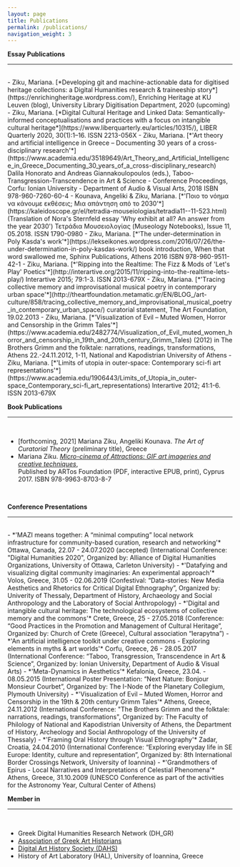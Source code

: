 ```yaml
---
layout: page
title: Publications
permalink: /publications/
navigation_weight: 3
---
```


**Essay Publications**

---
<br>
- Ziku, Mariana. [*Developing git and machine-actionable data for digitised heritage collections: a Digital Humanities research & traineeship story*](https://enrichingheritage.wordpress.com/), Enriching Heritage at KU Leuven (blog), University Library Digitisation Department, 2020 (upcoming) 
- Ziku, Mariana. [*Digital Cultural Heritage and Linked Data: Semantically-informed conceptualisations and practices with a focus on intangible cultural heritage*](https://www.liberquarterly.eu/articles/10315/), LIBER Quarterly 2020, 30(1):1–16. ISSN 2213-056X
- Ziku, Mariana. [*'Art theory and artificial intelligence in Greece – Documenting 30 years of a cross-disciplinary research'*](https://www.academia.edu/35189649/Art_Theory_and_Artificial_Intelligence_in_Greece_Documenting_30_years_of_a_cross-disciplinary_research) Dalila Honorato and Andreas Giannakoulopoulos (eds.), Taboo-Transgression-Transcendence in Art & Science - Conference Proceedings, Corfu: Ionian University - Department of Audio & Visual Arts, 2018 ISBN 978-960-7260-60-4
- Kounava, Angeliki & Ziku, Mariana. [*'Ποιο το νόημα να κάνουμε εκθέσεις; Μια απάντηση από το 2030'*](https://kaleidoscope.gr/el/tetradia-mouseiologias/tetradia11--11-523.html)  
(Translation of Nora's Sternfeld essay 'Why exhibit at all? An answer from the year 2030')  
Τετράδια Μουσειολογίας (Museology Notebooks), Issue 11, 05.2018. ISSN 1790-0980
- Ziku, Mariana. [*'The under-determination in Poly Kasda's work'*](https://lekseikones.wordpress.com/2016/07/26/the-under-determination-in-poly-kasdas-work/)  
book introduction, When that word swallowed me, Sphinx Publications, Athens 2016 ISBN 978-960-9511-42-1
- Ziku, Mariana. [*'Ripping into the Realtime: The Fizz & Mods of 'Let's Play' Poetics'*](http://interartive.org/2015/11/ripping-into-the-realtime-lets-play/)  
Interartive 2015; 79:1-3. ISSN 2013-679X
- Ziku, Mariana. [*'Τracing collective memory and improvisational musical poetry in contemporary urban space'*](http://theartfoundation.metamatic.gr/EN/BLOG_/art-culture/858/tracing_collective_memory_and_improvisational_musical_poetry_in_contemporary_urban_space/)  
curatorial statement, The Art Foundation, 19.02.2013
- Ziku, Mariana. [*'Visualization of Evil – Muted Women, Horror and Censorship in the Grimm Tales'*](https://www.academia.edu/2482774/Visualization_of_Evil_muted_women_horror_and_censorship_in_19th_and_20th_century_Grimm_Tales)  
(2012) in The Brothers Grimm and the folktale: narrations, readings, transformations, Athens 22.-24.11.2012, 1-11,  National and Kapodistrian University of Athens
- Ziku, Mariana. [*'Limits of utopia in outer-space: Contemporary sci-fi art representations'*](https://www.academia.edu/1906443/Limits_of_Utopia_in_outer-space_Contemporary_sci-fi_art_representations)  
Interartive 2012; 41:1-6. ISSN 2013-679X
	
  <br>
  
**Book Publications**

---

<br>

- [forthcoming, 2021] Mariana Ziku, Angeliki Kounava. *The Art of Curatorial Theory* (preliminary title), Greece
- Mariana Ziku. [*Micro-cinema of Attractions: GIF art imageries and creative techniques*](https://drive.google.com/drive/folders/0B0UjNhiCkNpkN0pPU2ZVX3BzVFU),  
Published by ARTos Foundation (PDF, interactive EPUB, print), Cyprus 2017. ISBN 978-9963-8703-8-7

<br>

**Conference Presentations**

---

<br>
- *'MAZI means together: A “minimal computing” local network infrastructure for community-based curation, research and networking'*
Ottawa, Canada, 22.07 - 24.07.2020 (accepted) (International Conference: "Digital Humanities 2020", Organized by: Alliance of Digital Humanities Organizations, University of Ottawa, Carleton University)
- *'Datafying and visualizing digital community imaginaries: An experimental approach'*  
Volos, Greece, 31.05 - 02.06.2019 (Confestival: “Data-stories: New Media Aesthetics and Rhetorics for Critical Digital Ethnography”, Organized by: Univerity of Thessaly, Department of History, Archaeology and Social Anthropology and the Laboratory of Social Anthropology)
- *'Digital and intangible cultural heritage: The technological ecosystems of collective memory and the commons'*  
Crete, Greece, 25 - 27.05.2018 (Conference: “Good Practices in the Promotion and Management of Cultural Heritage”, Organized by: Church of Crete (Greece), Cultural association “Ierapytna”)
- *'An artificial intelligence toolkit under creative commons - Exploring elements in myths & art worlds'*  
Corfu, Greece, 26 - 28.05.2017 (International Conference: “Taboo, Transgression, Transcendence in Art & Science”, Organized by: Ionian University, Department of Audio & Visual Arts)
- *'Meta-Dynamics in Aesthetics'*  
Kefalonia, Greece, 23.04. - 08.05.2015 (International Poster Presentation: “Next Nature: Bonjour Monsieur Courbet”, Organized by: The I-Node of the Planetary Collegium, Plymouth University)
- *'Visualization of Evil – Muted Women, Horror and Censorship in the 19th & 20th century Grimm Tales'*  
Athens, Greece, 24.11.2012 (International Conference: "The Brothers Grimm and the folktale: narrations, readings, transformations", Organized by: The Faculty of Philology of National and Kapodistrian University of Athens, the Department of History, Archeology and Social Anthropology of the University of Thessaly)
- *'Framing Oral History through Visual Ethnography'*  
Zadar, Croatia, 24.04.2010 (International Conference: “Exploring everyday life in SE Europe: Identity, culture and representation”, Organized by: 8th International Border Crossings Network, University of Ioannina) 
- *'Grandmothers of Epirus - Local Narratives and Interpretations of Celestial Phenomena'*  
Athens, Greece, 31.10.2009 (UNESCO Conference as part of the activities for the Astronomy Year, Cultural Center of Athens)

<br>

**Member in** 

---  

<br/>

- Greek Digital Humanities Research Network (DH_GR)  
- [Association of Greek Art Historians](https://eeit.org)
- [Digital Art History Society (DAHS)](https://digitalarthistorysociety.org)
- History of Art Laboratory (HAL), University of Ioannina, Greece
